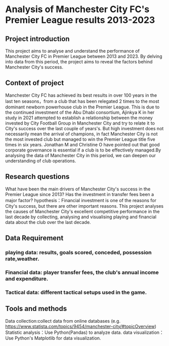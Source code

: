 # Analysis of Manchester City FC's Premier League results 2013-2023
## Project introduction
This project aims to analyse and understand the performance of Manchester City FC in Premier League between 2013 and 2023. By delving into data from this period, the project aims to reveal the factors behind Manchester City's success.
## Context of project
Manchester City FC has achieved its best results in over 100 years in the last ten seasons，from a club that has been relegated 2 times to the most dominant newborn powerhouse club in the Premier League. This is due to the continued investment of the Abu Dhabi consortium, Ajinkya K in her study in 2021 attempted to establish a relationship between the money invested by City Football Group in Manchester City and try to relate it to City's success over the last couple of years's. But high investment does not necessarily mean the arrival of champions, in fact Manchester City is not the most invested club but managed to win the Premier League title five times in six years. Jonathan M and Christine O have pointed out that good corporate governance is essential if a club is to be effectively managed.By analysing the data of Manchester City in this period, we can deepen our understanding of club operations.
## Research questions
What have been the main drivers of Manchester City's success in the Premier League since 2013? 
Has the investment in transfer fees been a major factor?
hypothesis：Financial investment is one of the reasons for City's success, but there are other important reasons.
This project analyses the causes of Manchester City's excellent competitive performance in the last decade by collecting, analysing and visualising playing and financial data about the club over the last decade.
## Data Requirement
### playing data: results, goals scored, conceded, possession rate,weather.
### Financial data: player transfer fees, the club's annual income and expenditure.
### Tactical data: different tactical setups used in the game.
## Tools and methods 
Data collection:collect data from online databases (e.g. https://www.statista.com/topics/9454/manchester-city/#topicOverview)
Statistic analysis：Use Python(Pandas) to analyze data.
data visualization：Use Python's Matplotlib for data visualization.
